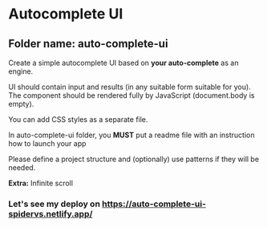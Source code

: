 # Autocomplete UI

## Folder name: auto-complete-ui

Create a simple autocomplete UI based on **your auto-complete** as an engine.

UI should contain input and results (in any suitable form suitable for you). The component should be rendered fully by JavaScript (document.body is empty).

You can add CSS styles as a separate file.

In auto-complete-ui folder, you **MUST** put a readme file with an instruction how to launch your app

Please define a project structure and (optionally) use patterns if they will be needed.

**Extra:** Infinite scroll

### Let's see my deploy on https://auto-complete-ui-spidervs.netlify.app/
